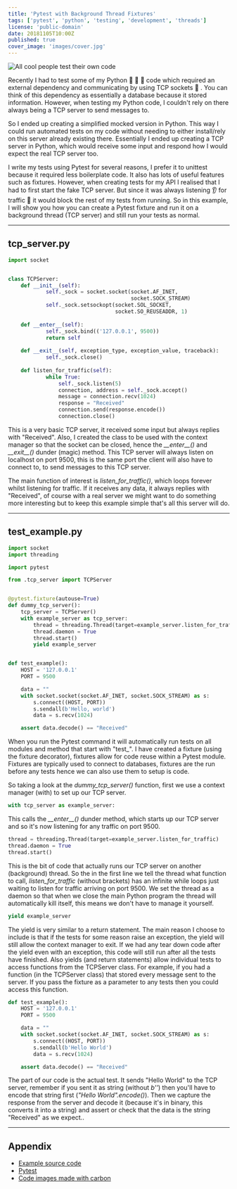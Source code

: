 ```yaml
---
title: 'Pytest with Background Thread Fixtures'
tags: ['pytest', 'python', 'testing', 'development', 'threads']
license: 'public-domain'
date: 20181105T10:00Z
published: true
cover_image: 'images/cover.jpg'
---
```


![All cool people test their own code](https://media.giphy.com/media/5xrkJe3IJKSze/giphy.gif)

Recently I had to test some of my Python :snake: :snake: :snake: code which required an external dependency and communicating by using TCP sockets :electric_plug: . You can think of this dependency as essentially a database because it stored information. However, when testing my Python code, I couldn't rely on there always being a TCP server to send messages to.

So I ended up creating a simplified mocked version in Python. This way I could run automated tests on my code without needing to either install/rely on this server already existing there. Essentially I ended up creating a TCP server in Python, which would receive some input and respond how I would expect the real TCP server too.

I write my tests using Pytest for several reasons, I prefer it to unittest because it required less boilerplate code. It also has lots of useful features such as fixtures. However, when creating tests for my API I realised that I had to first start the fake TCP server. But since it was always listening :ear: for traffic :vertical_traffic_light: it would block the rest of my tests from running. So in this example, I will show you how you can create a Pytest fixture and run it on a background thread (TCP server) and still run your tests as normal.

---------------------------------------------------------------------------------------------------

## tcp_server.py

```python
import socket


class TCPServer:
    def __init__(self):
            self._sock = socket.socket(socket.AF_INET, 
                                       socket.SOCK_STREAM)
            self._sock.setsockopt(socket.SOL_SOCKET, 
                                  socket.SO_REUSEADDR, 1)
            
    def __enter__(self):
            self._sock.bind(('127.0.0.1', 9500))
            return self
            
    def __exit__(self, exception_type, exception_value, traceback):
            self._sock.close()
            
    def listen_for_traffic(self):
            while True:
                self._sock.listen(5)
                connection, address = self._sock.accept()
                message = connection.recv(1024)
                response = "Received"
                connection.send(response.encode())
                connection.close()
```

This is a very basic TCP server, it received some input but always replies with "Received". Also, I created the class to be used with the context manager so that the socket can be closed, hence the _\_\_enter\_\_()_ and _\_\_exit\_\_()_ dunder (magic) method. This TCP server will always listen on localhost on port 9500, this is the same port the client will also have to connect to, to send messages to this TCP server.

The main function of interest is _listen\_for\_traffic()_, which loops forever whilst listening for traffic. If it receives any data, it always replies with "Received", of course with a real server we might want to do something more interesting but to keep this example simple that's all this server will do.

---------------------------------------------------------------------------------------------------

## test_example.py

```python
import socket
import threading

import pytest

from .tcp_server import TCPServer


@pytest.fixture(autouse=True)
def dummy_tcp_server():
    tcp_server = TCPServer()
    with example_server as tcp_server:
        thread = threading.Thread(target=example_server.listen_for_traffic)
        thread.daemon = True
        thread.start()
        yield example_server


def test_example():
    HOST = '127.0.0.1'
    PORT = 9500

    data = ""
    with socket.socket(socket.AF_INET, socket.SOCK_STREAM) as s:
        s.connect((HOST, PORT))
        s.sendall(b'Hello, world')
        data = s.recv(1024)

    assert data.decode() == "Received"
```

When you run the Pytest command it will automatically run tests on all modules and method that start with "test_". I have created a fixture (using the fixture decorator), fixtures allow for code reuse within a Pytest module. Fixtures are typically used to connect to databases, fixtures are the run before any tests hence we can also use them to setup is code.

So taking a look at the _dummy\_tcp\_server()_ function, first we use a context manager (with) to set up our TCP server.

```python
with tcp_server as example_server:
```

This calls the _\_\_enter\_\_()_ dunder method, which starts up our TCP server and so it's now listening for any traffic on port 9500.  

```python
thread = threading.Thread(target=example_server.listen_for_traffic)
thread.daemon = True
thread.start()
```

This is the bit of code that actually runs our TCP server on another (background) thread. So the in the first line we tell the thread what function to call, _listen\_for\_traffic_ (without brackets) has an infinite while loops just waiting to listen for traffic arriving on port 9500. We set the thread as a daemon so that when we close the main Python program the thread will automatically kill itself, this means we don't have to manage it yourself.

```python
yield example_server
```

The yield is very similar to a return statement. The main reason I choose to include is that if the tests for some reason raise an exception, the yield will still allow the context manager to exit. If we had any tear down code after the yield even with an exception, this code will still run after all the tests have finished. Also yields (and return statements) allow individual tests to access functions from the TCPServer class. For example, if you had a function (in the TCPServer class) that stored every message sent to the server. If you pass the fixture as a parameter to any tests then you could access this function.

```python
def test_example():
    HOST = '127.0.0.1'
    PORT = 9500

    data = ""
    with socket.socket(socket.AF_INET, socket.SOCK_STREAM) as s:
        s.connect((HOST, PORT))
        s.sendall(b'Hello World')
        data = s.recv(1024)

    assert data.decode() == "Received"
```

The part of our code is the actual test. It sends "Hello World" to the TCP server, remember if you sent it as string (without _b''_) then you'll have to encode that string first (_"Hello World".encode()_). Then we capture the response from the server and decode it (because it's in binary, this converts it into a string) and assert or check that the data is the string "Received" as we expect..

---------------------------------------------------------------------------------------------------

## Appendix

* [Example source code](https://github.com/hmajid2301/medium/tree/master/6.%20pyest%20with%20background%20threads)
* [Pytest](https://docs.pytest.org/en/latest/)
* [Code images made with carbon](https://carbon.now.sh)